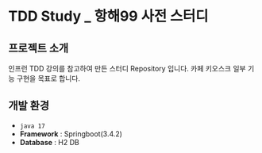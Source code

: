 # TDD Study _ 항해99 사전 스터디

## 프로젝트 소개
인프런 TDD 강의를 참고하여 만든 스터디 Repository 입니다.
카페 키오스크 일부 기능 구현을 목표로 합니다.
<br>

## 개발 환경
- `java 17`
- **Framework** : Springboot(3.4.2)
- **Database** : H2 DB
  
